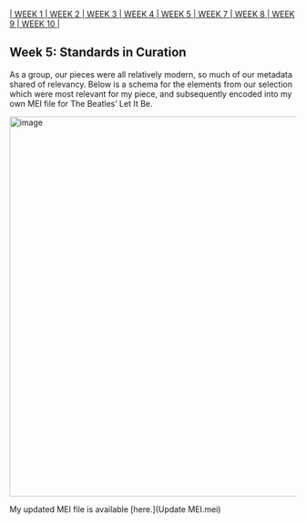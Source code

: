 |[ WEEK 1 ](Week1.md)|[ WEEK 2 ](Week2.md)|[ WEEK 3 ](Week3.md)|[ WEEK 4 ](Week4.md)|[ WEEK 5 ](Week5.md)|[ WEEK 7 ](Week7.md)|[ WEEK 8 ](Week8.md)|[ WEEK 9 ](Week9.md)|[ WEEK 10 ](Week10.md)|
## Week 5: Standards in Curation
As a group, our pieces were all relatively modern, so much of our metadata shared of relevancy. Below is a schema for the elements from our selection which were most relevant for my piece, and subsequently encoded into my own MEI file for The Beatles’ Let It Be.

<img width="666" alt="image" src="https://github.com/EilidhClemie/MCA-2023/assets/145780245/3b319eae-df50-4147-b014-c9e2e9340cfc">

My updated MEI file is available [here.](Update MEI.mei)
